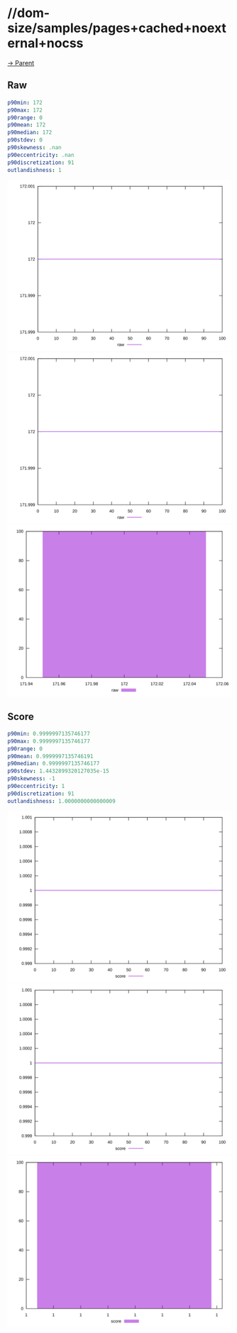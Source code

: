 
# //dom-size/samples/pages+cached+noexternal+nocss

[→ Parent](../..)


## Raw


```yaml
p90min: 172
p90max: 172
p90range: 0
p90mean: 172
p90median: 172
p90stdev: 0
p90skewness: .nan
p90eccentricity: .nan
p90discretization: 91
outlandishness: 1

```

![PLOT: raw-values](./raw/values.svg)![PLOT: raw-sorted](./raw/sorted.svg)![PLOT: raw-histogram](./raw/histogram.svg)
## Score


```yaml
p90min: 0.9999997135746177
p90max: 0.9999997135746177
p90range: 0
p90mean: 0.9999997135746191
p90median: 0.9999997135746177
p90stdev: 1.4432899320127035e-15
p90skewness: -1
p90eccentricity: 1
p90discretization: 91
outlandishness: 1.0000000000000009

```

![PLOT: score-values](./score/values.svg)![PLOT: score-sorted](./score/sorted.svg)![PLOT: score-histogram](./score/histogram.svg)